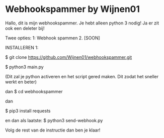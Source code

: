 # Webhookspammer by Wijnen01
Hallo, dit is mijn webhookspammer.
Je hebt alleen python 3 nodig!
Ja er zit ook een deleter bij!

Twee opties: 
1: Webhook spammen
2. [SOON]


INSTALLEREN 1:

$ git clone https://github.com/Wijnen01/webhookspammer.git

$ python3 main.py

(Dit zal je python activeren en het script gered maken. Dit zodat het sneller werkt en beter)

dan
$ cd webhookspammer

dan

$ pip3 install requests

en dan als laatste: 
$ python3 send-webhook.py

Volg de rest van de instructie dan ben je klaar!

